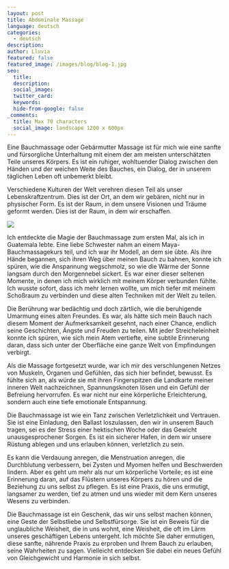 ```yaml
---
layout: post
title: Abdominale Massage
language: deutsch
categories:
  - deutsch
description:
author: Lluvia
featured: false
featured_image: /images/blog/blog-1.jpg
seo:
  title:
  description:
  social_image:
  twitter_card:
  keywords:
  hide-from-google: false
_comments:
  title: Max 70 characters
  social_image: landscape 1200 x 600px
---
```

Eine Bauchmassage oder Gebärmutter Massage ist für mich wie eine sanfte und fürsorgliche Unterhaltung mit einem der am meisten unterschätzten Teile unseres Körpers. Es ist ein ruhiger, wohltuender Dialog zwischen den Händen und der weichen Weite des Bauches, ein Dialog, der in unserem täglichen Leben oft unbemerkt bleibt.

Verschiedene Kulturen der Welt verehren diesen Teil als unser Lebenskraftzentrum. Dies ist der Ort, an dem wir gebären, nicht nur in physischer Form. Es ist der Raum, in dem unsere Visionen und Träume geformt werden. Dies ist der Raum, in dem wir erschaffen.

![](/images/blog/blog-1-inline.jpg)

Ich entdeckte die Magie der Bauchmassage zum ersten Mal, als ich in Guatemala lebte. Eine liebe Schwester nahm an einem Maya-Bauchmassagekurs teil, und ich war ihr Modell, an dem sie übte. Als ihre Hände begannen, sich ihren Weg über meinen Bauch zu bahnen, konnte ich spüren, wie die Anspannung wegschmolz, so wie die Wärme der Sonne langsam durch den Morgennebel sickert. Es war einer dieser seltenen Momente, in denen ich mich wirklich mit meinem Körper verbunden fühlte. Ich wusste sofort, dass ich mehr lernen wollte, um mich tiefer mit meinem Schoßraum zu verbinden und diese alten Techniken mit der Welt zu teilen.

Die Berührung war bedächtig und doch zärtlich, wie die beruhigende Umarmung eines alten Freundes. Es war, als hätte sich mein Bauch nach diesem Moment der Aufmerksamkeit gesehnt, nach einer Chance, endlich seine Geschichten, Ängste und Freuden zu teilen. Mit jeder Streicheleinheit konnte ich spüren, wie sich mein Atem vertiefte, eine subtile Erinnerung daran, dass sich unter der Oberfläche eine ganze Welt von Empfindungen verbirgt.

Als die Massage fortgesetzt wurde, war ich mir des verschlungenen Netzes von Muskeln, Organen und Gefühlen, das sich hier befindet, bewusst. Es fühlte sich an, als würde sie mit ihren Fingerspitzen die Landkarte meiner inneren Welt nachzeichnen, Spannungsknoten lösen und ein Gefühl der Befreiung hervorrufen. Es war nicht nur eine körperliche Erleichterung, sondern auch eine tiefe emotionale Entspannung.

Die Bauchmassage ist wie ein Tanz zwischen Verletzlichkeit und Vertrauen. Sie ist eine Einladung, den Ballast loszulassen, den wir in unserem Bauch tragen, sei es der Stress einer hektischen Woche oder das Gewicht unausgesprochener Sorgen. Es ist ein sicherer Hafen, in dem wir unsere Rüstung ablegen und uns erlauben können, verletzlich zu sein.

Es kann die Verdauung anregen, die Menstruation anregen, die Durchblutung verbessern, bei Zysten und Myomen helfen und Beschwerden lindern. Aber es geht um mehr als nur um körperliche Vorteile; es ist eine Erinnerung daran, auf das Flüstern unseres Körpers zu hören und die Beziehung zu uns selbst zu pflegen. Es ist eine Praxis, die uns ermutigt, langsamer zu werden, tief zu atmen und uns wieder mit dem Kern unseres Wesens zu verbinden.

Die Bauchmassage ist ein Geschenk, das wir uns selbst machen können, eine Geste der Selbstliebe und Selbstfürsorge. Sie ist ein Beweis für die unglaubliche Weisheit, die in uns wohnt, eine Weisheit, die oft im Lärm unseres geschäftigen Lebens untergeht. Ich möchte Sie daher ermutigen, diese sanfte, nährende Praxis zu erproben und Ihrem Bauch zu erlauben, seine Wahrheiten zu sagen. Vielleicht entdecken Sie dabei ein neues Gefühl von Gleichgewicht und Harmonie in sich selbst.